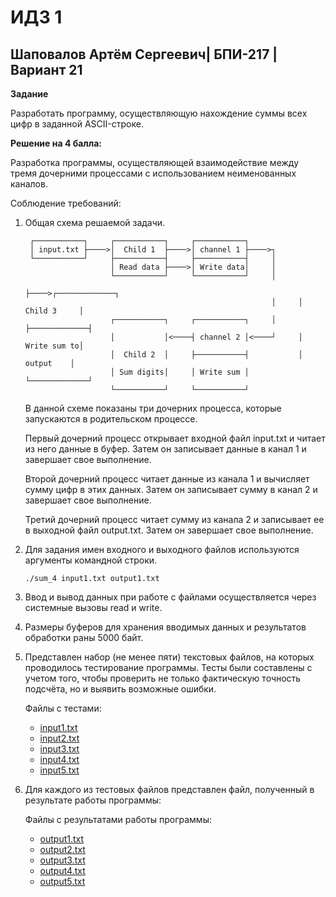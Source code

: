 # ИДЗ 1
## Шаповалов Артём Сергеевич| БПИ-217 | Вариант 21

**Задание**

Разработать программу, осуществляющую нахождение суммы всех цифр в заданной ASCII-строке.

**Решение на 4 балла:**

Разработка программы, осуществляющей взаимодействие между тремя дочерними процессами с использованием неименованных каналов.

Соблюдение требований:

1) Общая схема решаемой задачи.
    ```{python}
     ┌───────────┐     ┌───────────┐     ┌───────────┐
     │ input.txt ├────>│  Child 1  ├────>│ channel 1 ├────>┐
     └───────────┘     ├───────────┤     ├───────────┤     │
                       │ Read data ├────>│ Write data│     │
                       └───────────┘     └───────────┘     │
                                                           ├────>┌─────────────┐
                                                           │     │ Child 3     │
                       ┌───────────┐     ┌───────────┐     │     ├─────────────┤
                       │           │<────┤ channel 2 │<────┘     │ Write sum to│
                       │  Child 2  │     ├───────────┤           │   output    │
                       │ Sum digits│     │ Write sum │           └─────────────┘
                       └───────────┘     └───────────┘
    
    ```
    В данной схеме показаны три дочерних процесса, которые запускаются в родительском процессе.

    Первый дочерний процесс открывает входной файл input.txt и читает из него данные в буфер. Затем он записывает данные в канал 1 и завершает свое выполнение.

    Второй дочерний процесс читает данные из канала 1 и вычисляет сумму цифр в этих данных. Затем он записывает сумму в канал 2 и завершает свое выполнение.

    Третий дочерний процесс читает сумму из канала 2 и записывает ее в выходной файл output.txt. Затем он завершает свое выполнение.


2) Для задания имен входного и выходного файлов используются аргументы командной строки.
    ```{c}
    ./sum_4 input1.txt output1.txt
    ```

4) Ввод и вывод данных при работе с файлами осуществляется через системные вызовы read и write.
5) Размеры буферов для хранения вводимых данных и результатов обработки раны 5000 байт.
6) Представлен набор (не менее пяти) текстовых файлов, на которых проводилось тестирование программы.
Тесты были составлены с учетом того, чтобы проверить не только фактическую точность подсчёта, но и выявить возможные ошибки.

    Файлы с тестами:
   - [input1.txt](input1.txt)
   - [input2.txt](input2.txt)
   - [input3.txt](input3.txt)
   - [input4.txt](input4.txt)
   - [input5.txt](input5.txt)

7) Для каждого из тестовых файлов представлен файл, полученный в результате работы программы:

    Файлы с результатами работы программы:
   - [output1.txt](output1.txt)
   - [output2.txt](output2.txt)
   - [output3.txt](output3.txt)
   - [output4.txt](output4.txt)
   - [output5.txt](output5.txt)

    